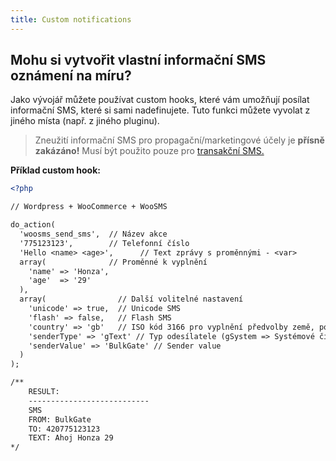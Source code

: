 ```yaml
---
title: Custom notifications
---
```


## Mohu si vytvořit vlastní informační SMS oznámení na míru?
Jako vývojář můžete používat custom hooks, které vám umožňují posílat informační SMS, které si sami nadefinujete. Tuto funkci můžete vyvolat z jiného místa (např. z jiného pluginu).

> Zneužití informační SMS pro propagační/marketingové účely je **přísně zakázáno!** Musí být použito pouze pro [transakční SMS.](difference-promotional-transactional-sms.md#transakČnÍ-sms)

**Příklad custom hook:**

``` xml
<?php

// Wordpress + WooCommerce + WooSMS

do_action(
  'woosms_send_sms',  // Název akce
  '775123123',        // Telefonní číslo
  'Hello <name> <age>',      // Text zprávy s proměnnými - <var>
  array(              // Proměnné k vyplnění
    'name' => 'Honza',
    'age'  => '29'
  ), 
  array(                // Další volitelné nastavení
    'unicode' => true,  // Unicode SMS
    'flash' => false,   // Flash SMS
    'country' => 'gb'   // ISO kód 3166 pro vyplnění předvolby země, pokud je telefonní číslo v národním formátu
    'senderType' => 'gText' // Typ odesílatele (gSystem => Systémové číslo, gShort => Short code, gText => Alfa sender, gOwn => Numerický odesílatel)
    'senderValue' => 'BulkGate' // Sender value
  )
);

/** 
    RESULT:
    ---------------------------
    SMS
    FROM: BulkGate
    TO: 420775123123
    TEXT: Ahoj Honza 29
*/
```
